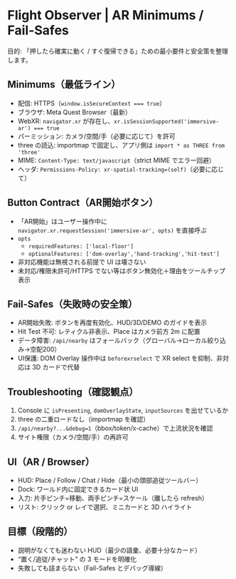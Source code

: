 # Flight Observer | AR Minimums / Fail-Safes

目的: 「押したら確実に動く / すぐ復帰できる」ための最小要件と安全策を整理します。

## Minimums（最低ライン）
- 配信: HTTPS（`window.isSecureContext === true`）
- ブラウザ: Meta Quest Browser（最新）
- WebXR: `navigator.xr` が存在し、`xr.isSessionSupported('immersive-ar') === true`
- パーミッション: カメラ/空間/手（必要に応じて）を許可
- three の読込: importmap で固定し、アプリ側は `import * as THREE from 'three'`
- MIME: `Content-Type: text/javascript`（strict MIME でエラー回避）
- ヘッダ: `Permissions-Policy: xr-spatial-tracking=(self)`（必要に応じて）

## Button Contract（AR開始ボタン）
- 「AR開始」はユーザー操作中に `navigator.xr.requestSession('immersive-ar', opts)` を直接呼ぶ
- `opts`
  - `requiredFeatures: ['local-floor']`
  - `optionalFeatures: ['dom-overlay','hand-tracking','hit-test']`
- 非対応機能は無視される前提で UI は壊さない
- 未対応/権限未許可/HTTPS でない等はボタン無効化＋理由をツールチップ表示

## Fail-Safes（失敗時の安全策）
- AR開始失敗: ボタンを再度有効化、HUD/3D/DEMO のガイドを表示
- Hit Test 不可: レティクル非表示、Place はカメラ前方 2m に配置
- データ障害: `/api/nearby` はフォールバック（グローバル→ローカル絞り込み→空配200）
- UI保護: DOM Overlay 操作中は `beforexrselect` で XR select を抑制、非対応は 3D カードで代替

## Troubleshooting（確認観点）
1) Console に `isPresenting`, `domOverlayState`, `inputSources` を出せているか
2) three の二重ロードなし（importmap を確認）
3) `/api/nearby?...&debug=1`（bbox/token/x-cache）で上流状況を確認
4) サイト権限（カメラ/空間/手）の再許可

## UI（AR / Browser）
- HUD: Place / Follow / Chat / Hide（最小の頭部追従ツールバー）
- Dock: ワールド内に固定できるカード状 UI
- 入力: 片手ピンチ=移動、両手ピンチ=スケール（離したら refresh）
- リスト: クリック or レイで選択、ミニカードと 3D ハイライト

## 目標（段階的）
- 説明がなくても迷わない HUD（最少の語彙、必要十分なカード）
- “置く/追従/チャット” の 3 モードを明確化
- 失敗しても詰まらない（Fail-Safes とデバッグ導線）
